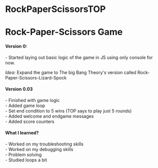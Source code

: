 # RockPaperScissorsTOP

<h1>Rock-Paper-Scissors Game</h1>
    <h4>Version 0:</h4>
    <p>- Started laying out basic logic of the game in JS using only console for now.</p>
    <p><em>Idea: </em> Expand the game to The big Bang Theory's version called Rock-Paper-Scissors-Lizard-Spock</p>

<h4>Version 0.03</h4>
    <p>- Finished with game logic<br>
        - Added game loop<br>
        - Set end condition to 5 wins (TOP says to play just 5 rounds)<br>
        - Added welcome and endgame messages<br>
        - Added score counters<br>
    </p>

<h4>What I learned?</h4>
    <p>- Worked on my troubleshooting skills<br>
        - Worked on my debugging skills<br>
        - Problem solving<br>
        - Studied loops a bit<br>
    </p>
